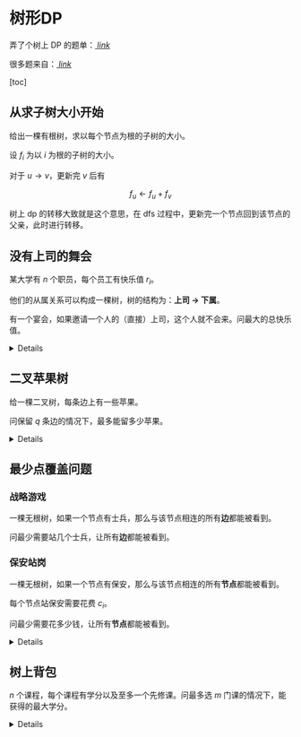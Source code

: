 树形DP
===

弄了个树上 DP 的题单：[ $link$ ](https://www.luogu.com.cn/training/673230#problems)

很多题来自：[ $link$ ](https://www.luogu.com.cn/training/11363#problems)

[toc]

## 从求子树大小开始

给出一棵有根树，求以每个节点为根的子树的大小。

设 $f_{i}$ 为以 $i$ 为根的子树的大小。

对于 $u\rightarrow v$，更新完 $v$ 后有

$$
f_{u} \leftarrow f_{u} + f_{v}
$$

树上 dp 的转移大致就是这个意思，在 dfs 过程中，更新完一个节点回到该节点的父亲，此时进行转移。

## 没有上司的舞会

某大学有 $n$ 个职员，每个员工有快乐值 $r_i$。

他们的从属关系可以构成一棵树，树的结构为：**上司 $\rightarrow$ 下属**。

有一个宴会，如果邀请一个人的（直接）上司，这个人就不会来。问最大的总快乐值。

<details>

设 $f_{i, j}$ 为以 $i$ 为根的子树，且 $i$ **参加（ $j=1$ ）/不参加（ $j=0$ ）** 宴会时，最大的快乐值，初始时 $f_{i, 1}=r_i$。

对于 $u\rightarrow v$，更新完 $v$ 后有

$$
\begin{align*}
f_{u, 1} &\leftarrow f_{u, 1} + f_{v, 0} \\
f_{u, 0} &\leftarrow f_{u, 0} + \max\{f_{v, 1}, f_{v, 0}\}
\end{align*}
$$

</details>

## 二叉苹果树

给一棵二叉树，每条边上有一些苹果。

问保留 $q$ 条边的情况下，最多能留多少苹果。

<details>

设 $f_{i, j}$ 为以 $i$ 为根的子树，保留 $j$ 条边的情况下的最优答案。

对于 $u\stackrel{w}\longrightarrow v$，更新完 $v$ 后有

$$
\begin{align*}
f_{u, i} &\leftarrow \max_{0 \leq i \leq q, \ 0\leq j\leq i - 1}\{f_{u, i - j - 1} + f_{v, j} + w\}
\end{align*}
$$

转移类似背包，舍弃 $j + 1$ 条边（因为和子节点也是一条边），拿子树留 $j$ 条边的答案。

</details>

## 最少点覆盖问题

### 战略游戏

一棵无根树，如果一个节点有士兵，那么与该节点相连的所有**边**都能被看到。

问最少需要站几个士兵，让所有**边**都能被看到。

### 保安站岗

一棵无根树，如果一个节点有保安，那么与该节点相连的所有**节点**都能被看到。

每个节点站保安需要花费 $c_i$。

问最少需要花多少钱，让所有**节点**都能被看到。

<details>

- 战略游戏：状态设计和转移同**没有上司的舞会**，不再赘述。

- 保安站岗：即上题题面中**边**改为**节点**，那么可以设置三个维度的状态：$f_{i, j}$ 表示 $i$ 为根的子树，且 $i$ **被儿子覆盖（$j=0$）/ 被自己覆盖（$j=1$）/ 被父亲覆盖（$j = 2$）** 时的最优答案，初始时 $f_{i, 1}=c_i$。

    对于 $u\rightarrow v$，更新完 $v$ 后有

    $$
    \begin{align*}
    f_{u, 0}&\leftarrow f_{u, 1}+\min_{i = 0, 1} f_{v, i}\  (\Delta) \\
    f_{u, 1}&\leftarrow f_{u, 1}+\min_{i = 0, 1, 2} f_{v, i}\\
    f_{u, 2}&\leftarrow f_{u, 1}+\min_{i = 0, 1} f_{v, i}
    \end{align*}
    $$

    $\Delta$：特别地，对于 $f_{u, 0}$，须**至少取一个** $f_{v, 1}$。在实现层面，可以记录是否取过，并记录 $f_{v, 1}-f_{v, 0}$ 的最小值 $\rm cost$，若最终没有取过，说明每个 $f_{v, 1}$ 都大于 $f_{v, 0}$，那么加上 $\rm cost$ 即可。

</details>

## 树上背包

$n$ 个课程，每个课程有学分以及至多一个先修课。问最多选 $m$ 门课的情况下，能获得的最大学分。

<details>

把所有没有先修课的课程连到一个一起，作为树的根。即对于一棵定根树，包含根节点的大小为 $m$ 的连通块，最大点权和为多少，经典的树上背包。

设 $f_{i, j}$ 为以 $i$ 为根的子树，（连通块大小）容量为 $j$ 时的答案。

非根节点 $u$，对于 $u\rightarrow v$，更新完 $v$ 后，有

$$
\begin{align*}
f_{u, i} \leftarrow \max_{j=\red{1}}^{i} \left\{f_{u, j} + f_{v, i - j}\right\}
\end{align*}
$$

其中 $1\leq i\leq m$。$j$ 从 $1$ 开始是因为子树的根节点需要被连通块包。若 $u$ 为整棵树的根，则 $0\leq j \leq i$。

</details>
